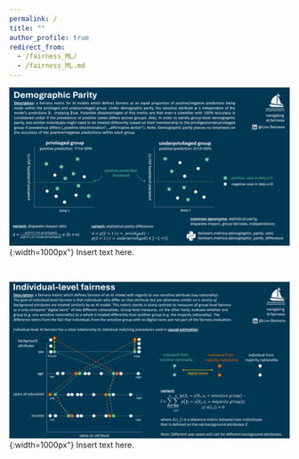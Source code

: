 ```yaml
---
permalink: /
title: ""
author_profile: true
redirect_from: 
  - /fairness_ML/
  - /fairness_ML.md
---
```

![](/images/FMLcard_parity.png){:width=1000px"}
Insert text here. 

<br>

![](/images/FMLcard_individual.png){:width=1000px"}
Insert text here. 


